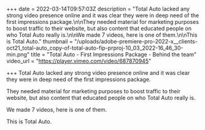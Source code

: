 +++
date = 2022-03-14T09:57:03Z
description = "Total Auto lacked any strong video presence online and it was clear they were in deep need of the first impressions package.\n\nThey needed material for marketing purposes to boost traffic to their website, but also content that educated people on who Total Auto really is.\n\nWe made 7 videos, here is one of them.\n\nThis is Total Auto."
thumbnail = "/uploads/adobe-premiere-pro-2022-x__clients-oct21_total-auto_copy-of-total-auto-fip-prproj-10_03_2022-16_46_30-min.png"
title = "Total Auto - First Impressions Package - Behind the team"
video_url = "https://player.vimeo.com/video/687870945"

+++
Total Auto lacked any strong video presence online and it was clear they were in deep need of the first impressions package.

They needed material for marketing purposes to boost traffic to their website, but also content that educated people on who Total Auto really is.

We made 7 videos, here is one of them.

This is Total Auto.
